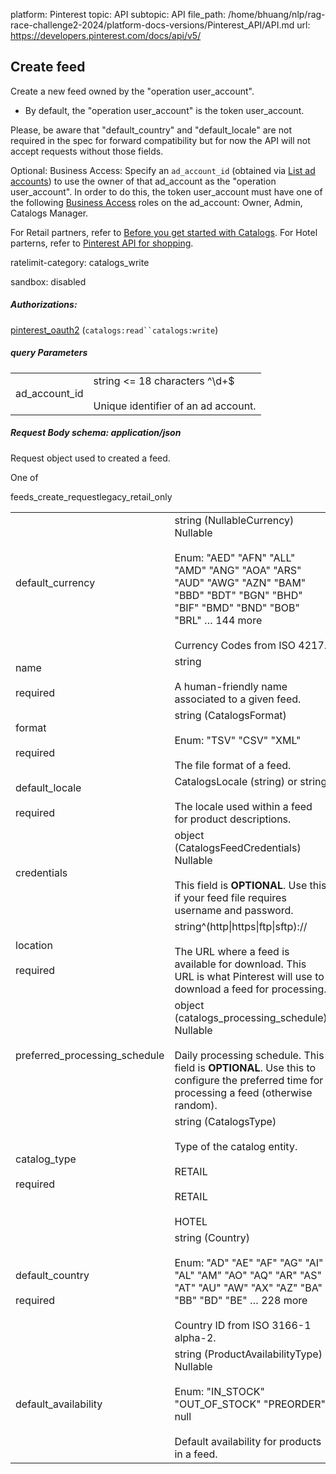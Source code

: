 platform: Pinterest
topic: API
subtopic: API
file_path: /home/bhuang/nlp/rag-race-challenge2-2024/platform-docs-versions/Pinterest_API/API.md
url: https://developers.pinterest.com/docs/api/v5/


## [](#operation/feeds/create)Create feed

Create a new feed owned by the "operation user\_account".

* By default, the "operation user\_account" is the token user\_account.

Please, be aware that "default\_country" and "default\_locale" are not required in the spec for forward compatibility but for now the API will not accept requests without those fields.

Optional: Business Access: Specify an `ad_account_id` (obtained via [List ad accounts](https://developers.pinterest.com/docs/api/v5/#operation/ad_accounts/list)) to use the owner of that ad\_account as the "operation user\_account". In order to do this, the token user\_account must have one of the following [Business Access](https://help.pinterest.com/en/business/article/share-and-manage-access-to-your-ad-accounts) roles on the ad\_account: Owner, Admin, Catalogs Manager.

For Retail partners, refer to [Before you get started with Catalogs](https://help.pinterest.com/en/business/article/before-you-get-started-with-catalogs). For Hotel parterns, refer to [Pinterest API for shopping](https://developers.pinterest.com/docs/shopping/catalog/).

ratelimit-category: catalogs\_write

sandbox: disabled

##### Authorizations:

[pinterest\_oauth2](#section/Authentication/pinterest_oauth2) (`catalogs:read``catalogs:write`)

##### query Parameters

|     |     |
| --- | --- |
| ad\_account\_id | string <= 18 characters ^\\d+$<br><br>Unique identifier of an ad account. |

##### Request Body schema: application/json

Request object used to created a feed.

One of

feeds\_create\_requestlegacy\_retail\_only

|     |     |
| --- | --- |
| default\_currency | string (NullableCurrency) Nullable<br><br>Enum: "AED" "AFN" "ALL" "AMD" "ANG" "AOA" "ARS" "AUD" "AWG" "AZN" "BAM" "BBD" "BDT" "BGN" "BHD" "BIF" "BMD" "BND" "BOB" "BRL" … 144 more<br><br>Currency Codes from ISO 4217. |
| name<br><br>required | string<br><br>A human-friendly name associated to a given feed. |
| format<br><br>required | string (CatalogsFormat)<br><br>Enum: "TSV" "CSV" "XML"<br><br>The file format of a feed. |
| default\_locale<br><br>required | CatalogsLocale (string) or string<br><br>The locale used within a feed for product descriptions. |
| credentials | object (CatalogsFeedCredentials) Nullable<br><br>This field is **OPTIONAL**. Use this if your feed file requires username and password. |
| location<br><br>required | string^(http\|https\|ftp\|sftp)://<br><br>The URL where a feed is available for download. This URL is what Pinterest will use to download a feed for processing. |
| preferred\_processing\_schedule | object (catalogs\_processing\_schedule) Nullable<br><br>Daily processing schedule. This field is **OPTIONAL**. Use this to configure the preferred time for processing a feed (otherwise random). |
| catalog\_type<br><br>required | string (CatalogsType)<br><br>Type of the catalog entity.<br><br>RETAIL<br><br>RETAIL<br><br>HOTEL |
| default\_country<br><br>required | string (Country)<br><br>Enum: "AD" "AE" "AF" "AG" "AI" "AL" "AM" "AO" "AQ" "AR" "AS" "AT" "AU" "AW" "AX" "AZ" "BA" "BB" "BD" "BE" … 228 more<br><br>Country ID from ISO 3166-1 alpha-2. |
| default\_availability | string (ProductAvailabilityType) Nullable<br><br>Enum: "IN\_STOCK" "OUT\_OF\_STOCK" "PREORDER" null<br><br>Default availability for products in a feed. |